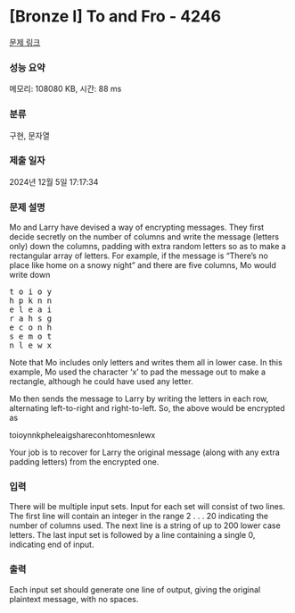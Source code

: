 # [Bronze I] To and Fro - 4246 

[문제 링크](https://www.acmicpc.net/problem/4246) 

### 성능 요약

메모리: 108080 KB, 시간: 88 ms

### 분류

구현, 문자열

### 제출 일자

2024년 12월 5일 17:17:34

### 문제 설명

<p style="user-select: auto !important;">Mo and Larry have devised a way of encrypting messages. They first decide secretly on the number of columns and write the message (letters only) down the columns, padding with extra random letters so as to make a rectangular array of letters. For example, if the message is “There’s no place like home on a snowy night” and there are five columns, Mo would write down</p>

<pre style="user-select: auto !important;">t o i o y
h p k n n
e l e a i
r a h s g
e c o n h
s e m o t
n l e w x
</pre>

<p style="user-select: auto !important;">Note that Mo includes only letters and writes them all in lower case. In this example, Mo used the character ‘x’ to pad the message out to make a rectangle, although he could have used any letter.</p>

<p style="user-select: auto !important;">Mo then sends the message to Larry by writing the letters in each row, alternating left-to-right and right-to-left. So, the above would be encrypted as</p>

<p style="user-select: auto !important;">toioynnkpheleaigshareconhtomesnlewx</p>

<p style="user-select: auto !important;">Your job is to recover for Larry the original message (along with any extra padding letters) from the encrypted one.</p>

### 입력 

 <p style="user-select: auto !important;">There will be multiple input sets. Input for each set will consist of two lines. The first line will contain an integer in the range 2 . . . 20 indicating the number of columns used. The next line is a string of up to 200 lower case letters. The last input set is followed by a line containing a single 0, indicating end of input.</p>

### 출력 

 <p style="user-select: auto !important;">Each input set should generate one line of output, giving the original plaintext message, with no spaces.</p>

